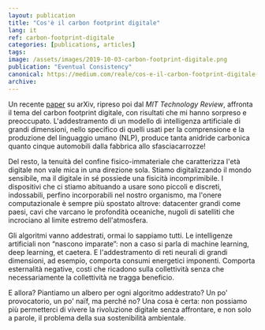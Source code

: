 ```yaml
---
layout: publication
title: "Cos'è il carbon footprint digitale"
lang: it
ref: carbon-footprint-digitale
categories: [publications, articles]
tags:
image: /assets/images/2019-10-03-carbon-footprint-digitale.png
publication: "Eventual Consistency"
canonical: https://medium.com/reale/cos-e-il-carbon-footprint-digitale-43d3cac7c5f9
archive:
---
```


Un recente [paper](https://arxiv.org/abs/1906.02243) su arXiv, ripreso poi dal *MIT Technology Review*, affronta il tema del carbon footprint digitale, con risultati che mi hanno sorpreso e preoccupato. L'addestramento di un modello di intelligenza artificiale di grandi dimensioni, nello specifico di quelli usati per la comprensione e la produzione del linguaggio umano (NLP), produce tanta anidride carbonica quanto cinque automobili dalla fabbrica allo sfasciacarrozze!

Del resto, la tenuità del confine fisico-immateriale che caratterizza l'età digitale non vale mica in una direzione sola. Stiamo digitalizzando il mondo sensibile, ma il digitale in sé possiede una fisicità incomprimibile. I dispositivi che ci stiamo abituando a usare sono piccoli e discreti, indossabili, perfino incorporabili nel nostro organismo, ma l'onere computazionale è sempre più spostato altrove: datacenter grandi come paesi, cavi che varcano le profondità oceaniche, nugoli di satelliti che incrociano al limite estremo dell'atmosfera.

Gli algoritmi vanno addestrati, ormai lo sappiamo tutti. Le intelligenze artificiali non “nascono imparate”: non a caso si parla di machine learning, deep learning, et caetera. E l'addestramento di reti neurali di grandi dimensioni, ad esempio, comporta consumi energetici imponenti. Comporta esternalità negative, costi che ricadono sulla collettività senza che necessariamente la collettività ne tragga beneficio.

E allora? Piantiamo un albero per ogni algoritmo addestrato? Un po' provocatorio, un po' naïf, ma perché no? Una cosa è certa: non possiamo più permetterci di vivere la rivoluzione digitale senza affrontare, e non solo a parole, il problema della sua sostenibilità ambientale.
